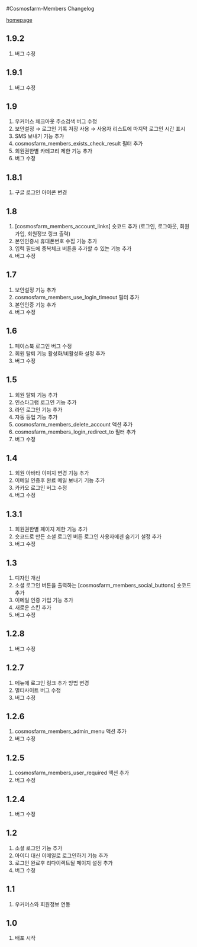 #Cosmosfarm-Members Changelog

[homepage](http://www.cosmosfarm.com/wpstore/product/cosmosfarm-members)

1.9.2
----------------------------------

  1. 버그 수정


1.9.1
----------------------------------

  1. 버그 수정


1.9
----------------------------------

  1. 우커머스 체크아웃 주소검색 버그 수정
  2. 보안설정 → 로그인 기록 저장 사용 → 사용자 리스트에 마지막 로그인 시간 표시
  3. SMS 보내기 기능 추가
  4. cosmosfarm_members_exists_check_result 필터 추가
  5. 회원권한별 카테고리 제한 기능 추가
  6. 버그 수정


1.8.1
----------------------------------

  1. 구글 로그인 아이콘 변경


1.8
----------------------------------

  1. [cosmosfarm_members_account_links] 숏코드 추가 (로그인, 로그아웃, 회원가입, 회원정보 링크 출력)
  2. 본인인증시 휴대폰번호 수집 기능 추가
  3. 입력 필드에 중복체크 버튼을 추가할 수 있는 기능 추가
  4. 버그 수정


1.7
----------------------------------

  1. 보안설정 기능 추가
  2. cosmosfarm_members_use_login_timeout 필터 추가
  3. 본인인증 기능 추가
  4. 버그 수정


1.6
----------------------------------

  1. 페이스북 로그인 버그 수정
  2. 회원 탈퇴 기능 활성화/비활성화 설정 추가
  3. 버그 수정


1.5
----------------------------------

  1. 회원 탈퇴 기능 추가
  2. 인스타그램 로그인 기능 추가
  3. 라인 로그인 기능 추가
  4. 자동 등업 기능 추가
  5. cosmosfarm_members_delete_account 액션 추가
  6. cosmosfarm_members_login_redirect_to 필터 추가
  7. 버그 수정


1.4
----------------------------------

  1. 회원 아바타 이미지 변경 기능 추가
  2. 이메일 인증후 완료 메일 보내기 기능 추가
  3. 카카오 로그인 버그 수정
  4. 버그 수정


1.3.1
----------------------------------

  1. 회원권한별 페이지 제한 기능 추가
  2. 숏코드로 만든 소셜 로그인 버튼 로그인 사용자에겐 숨기기 설정 추가
  3. 버그 수정


1.3
----------------------------------

  1. 디자인 개선
  2. 소셜 로그인 버튼을 출력하는 [cosmosfarm_members_social_buttons] 숏코드 추가
  3. 이메일 인증 가입 기능 추가
  4. 새로운 스킨 추가
  5. 버그 수정


1.2.8
----------------------------------

  1. 버그 수정


1.2.7
----------------------------------

  1. 메뉴에 로그인 링크 추가 방법 변경
  2. 멀티사이트 버그 수정
  3. 버그 수정


1.2.6
----------------------------------

  1. cosmosfarm_members_admin_menu 액션 추가
  2. 버그 수정


1.2.5
----------------------------------

  1. cosmosfarm_members_user_required 액션 추가
  2. 버그 수정


1.2.4
----------------------------------

  1. 버그 수정


1.2
----------------------------------

  1. 소셜 로그인 기능 추가
  2. 아이디 대신 이메일로 로그인하기 기능 추가
  3. 로그인 완료후 리다이렉트될 페이지 설정 추가
  4. 버그 수정


1.1
----------------------------------

  1. 우커머스와 회원정보 연동


1.0
----------------------------------

  1. 배포 시작

